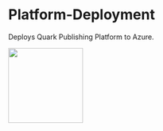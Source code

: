 # Platform-Deployment
Deploys Quark Publishing Platform to Azure.


<a href="https://portal.azure.com/#create/Microsoft.Template/uri/https%3A%2F%2Fraw.githubusercontent.com%2Fharneet463%2FplatformTemplate%2Fmaster%2FDeployPlatform.json" target="_blank">
    <img src="http://www.quark.com/images/quarkLogo.gif" width=150 />
</a>
